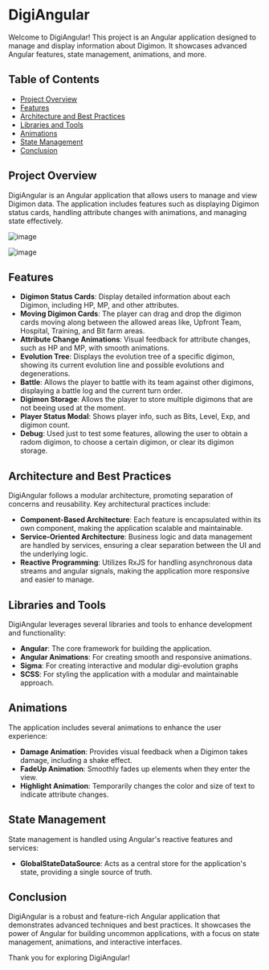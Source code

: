 # DigiAngular

Welcome to DigiAngular! This project is an Angular application designed to manage and display information about Digimon. It showcases advanced Angular features, state management, animations, and more.

## Table of Contents

- [Project Overview](#project-overview)
- [Features](#features)
- [Architecture and Best Practices](#architecture-and-best-practices)
- [Libraries and Tools](#libraries-and-tools)
- [Animations](#animations)
- [State Management](#state-management)
- [Conclusion](#conclusion)

## Project Overview

DigiAngular is an Angular application that allows users to manage and view Digimon data. The application includes features such as displaying Digimon status cards, handling attribute changes with animations, and managing state effectively.

![image](https://github.com/user-attachments/assets/d72b421c-07ca-4f31-b514-5ee88f57c17e)

![image](https://github.com/user-attachments/assets/26ef1667-4125-4ecf-bb6f-b47c375bc537)


## Features

- **Digimon Status Cards**: Display detailed information about each Digimon, including HP, MP, and other attributes.
- **Moving Digimon Cards**: The player can drag and drop the digimon cards moving along between the allowed areas like, Upfront Team, Hospital, Training, and Bit farm areas.
- **Attribute Change Animations**: Visual feedback for attribute changes, such as HP and MP, with smooth animations.
- **Evolution Tree**: Displays the evolution tree of a specific digimon, showing its current evolution line and possible evolutions and degenerations.
- **Battle**: Allows the player to battle with its team against other digimons, displaying a battle log and the current turn order.
- **Digimon Storage**: Allows the player to store multiple digimons that are not beeing used at the moment.
- **Player Status Modal**: Shows player info, such as Bits, Level, Exp, and digimon count.
- **Debug**: Used just to test some features, allowing the user to obtain a radom digimon, to choose a certain digimon, or clear its digimon storage.

## Architecture and Best Practices

DigiAngular follows a modular architecture, promoting separation of concerns and reusability. Key architectural practices include:

- **Component-Based Architecture**: Each feature is encapsulated within its own component, making the application scalable and maintainable.
- **Service-Oriented Architecture**: Business logic and data management are handled by services, ensuring a clear separation between the UI and the underlying logic.
- **Reactive Programming**: Utilizes RxJS for handling asynchronous data streams and angular signals, making the application more responsive and easier to manage.


## Libraries and Tools

DigiAngular leverages several libraries and tools to enhance development and functionality:

- **Angular**: The core framework for building the application.
- **Angular Animations**: For creating smooth and responsive animations.
- **Sigma**: For creating interactive and modular digi-evolution graphs
- **SCSS**: For styling the application with a modular and maintainable approach.

## Animations

The application includes several animations to enhance the user experience:

- **Damage Animation**: Provides visual feedback when a Digimon takes damage, including a shake effect.
- **FadeUp Animation**: Smoothly fades up elements when they enter the view.
- **Highlight Animation**: Temporarily changes the color and size of text to indicate attribute changes.

## State Management

State management is handled using Angular's reactive features and services:

- **GlobalStateDataSource**: Acts as a central store for the application's state, providing a single source of truth.

## Conclusion

DigiAngular is a robust and feature-rich Angular application that demonstrates advanced techniques and best practices. It showcases the power of Angular for building uncommon applications, with a focus on state management, animations, and interactive interfaces.

Thank you for exploring DigiAngular!

